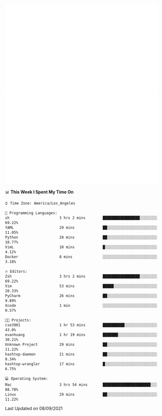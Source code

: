 <a href="https://github.com/jstrieb/github-stats">
 
![](https://github.com/evanhuang117/github-stats/blob/master/generated/overview.svg)
![](https://github.com/evanhuang117/github-stats/blob/master/generated/languages.svg)

</a>

<!--START_SECTION:waka-->
📊 **This Week I Spent My Time On** 

```text
⌚︎ Time Zone: America/Los_Angeles

💬 Programming Languages: 
sh                       3 hrs 2 mins        █████████████████░░░░░░░░   69.22% 
YAML                     29 mins             ██░░░░░░░░░░░░░░░░░░░░░░░   11.05% 
Python                   28 mins             ██░░░░░░░░░░░░░░░░░░░░░░░   10.77% 
VimL                     10 mins             █░░░░░░░░░░░░░░░░░░░░░░░░   4.12% 
Docker                   8 mins              ░░░░░░░░░░░░░░░░░░░░░░░░░   3.18%

🔥 Editors: 
Zsh                      3 hrs 2 mins        █████████████████░░░░░░░░   69.22% 
Vim                      53 mins             █████░░░░░░░░░░░░░░░░░░░░   20.33% 
PyCharm                  26 mins             ██░░░░░░░░░░░░░░░░░░░░░░░   9.89% 
Xcode                    1 min               ░░░░░░░░░░░░░░░░░░░░░░░░░   0.57%

🐱‍💻 Projects: 
cse3901                  1 hr 53 mins        ██████████░░░░░░░░░░░░░░░   43.0% 
evanhuang                1 hr 19 mins        ███████░░░░░░░░░░░░░░░░░░   30.21% 
Unknown Project          29 mins             ██░░░░░░░░░░░░░░░░░░░░░░░   11.22% 
hashtop-daemon           21 mins             ██░░░░░░░░░░░░░░░░░░░░░░░   8.34% 
hashtop-wrangler         17 mins             █░░░░░░░░░░░░░░░░░░░░░░░░   6.75%

💻 Operating System: 
Mac                      3 hrs 54 mins       ██████████████████████░░░   88.78% 
Linux                    29 mins             ██░░░░░░░░░░░░░░░░░░░░░░░   11.22%

```


 Last Updated on 08/09/2021
<!--END_SECTION:waka-->
